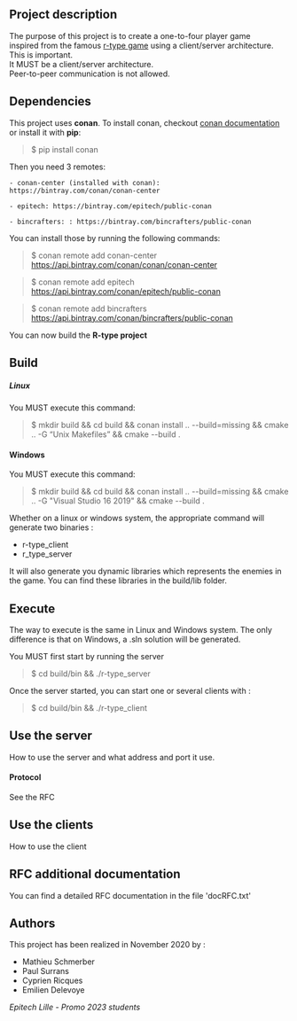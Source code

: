## Project description

The purpose of this project is to create a one-to-four player game<br>
inspired from the famous [r-type game](http://www.hardcoregaming101.net/r-type/) using a client/server architecture. This is important.<br>
It MUST be a client/server architecture.<br>
Peer-to-peer communication is not allowed.

## Dependencies

This project uses **conan**.
To install conan, checkout [conan documentation](https://docs.conan.io/en/1.7/installation.html)
or install it with **pip**:
>$ pip install conan

Then you need 3 remotes:

    - conan-center (installed with conan): https://bintray.com/conan/conan-center
    
    - epitech: https://bintray.com/epitech/public-conan
    
    - bincrafters: : https://bintray.com/bincrafters/public-conan 
    

You can install those by running the following commands:
>$ conan remote add conan-center https://api.bintray.com/conan/conan/conan-center 

>$ conan remote add epitech https://api.bintray.com/conan/epitech/public-conan

>$ conan remote add bincrafters https://api.bintray.com/conan/bincrafters/public-conan 

You can now build the **R-type project**

## Build

##### Linux
You MUST execute this command:
>$ mkdir build && cd build && conan install .. --build=missing && cmake .. -G “Unix Makefiles” && cmake --build .

#### Windows
You MUST execute this command:
>$ mkdir build && cd build && conan install .. --build=missing && cmake .. -G "Visual Studio 16 2019" && cmake --build .

Whether on a linux or windows system, the appropriate command will generate two binaries :

* r-type_client
* r_type_server

It will also generate you dynamic libraries which represents the enemies in the game.
You can find these libraries in the build/lib folder.

## Execute
The way to execute is the same in Linux and Windows system.
The only difference is that on Windows, a .sln solution will be generated.

You MUST first start by running the server
>$ cd build/bin && ./r-type_server

Once the server started, you can start one or several clients with :
>$ cd build/bin && ./r-type_client

## Use the server

How to use the server and what address and port it use.

#### Protocol

See the RFC

## Use the clients

How to use the client

## RFC additional documentation

You can find a detailed RFC documentation in the file 'docRFC.txt'

## Authors

This project has been realized in November 2020 by :
* Mathieu Schmerber
* Paul Surrans
* Cyprien Ricques
* Emilien Delevoye

*Epitech Lille - Promo 2023 students*

